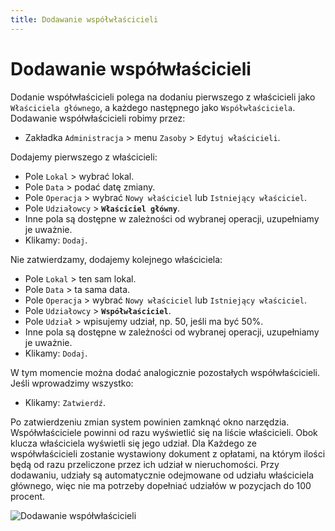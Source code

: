 ```yaml
---
title: Dodawanie współwłaścicieli
---
```


# Dodawanie współwłaścicieli

Dodanie współwłaścicieli polega na dodaniu pierwszego z właścicieli jako `Właściciela głównego`, a każdego następnego jako `Współwłaściciela`. Dodawanie współwłaścicieli robimy przez:

- Zakładka `Administracja` > menu `Zasoby` > `Edytuj właścicieli`.

Dodajemy pierwszego z właścicieli:

- Pole `Lokal` > wybrać lokal.
- Pole `Data` > podać datę zmiany.
- Pole `Operacja` > wybrać `Nowy właściciel` lub `Istniejący właściciel`.
- Pole `Udziałowcy` > **`Właściciel główny`**.
- Inne pola są dostępne w zależności od wybranej operacji, uzupełniamy je uważnie.
- Klikamy: `Dodaj`.

Nie zatwierdzamy, dodajemy kolejnego właściciela:

- Pole `Lokal` > ten sam lokal.
- Pole `Data` > ta sama data.
- Pole `Operacja` > wybrać `Nowy właściciel` lub `Istniejący właściciel`.
- Pole `Udziałowcy` > **`Współwłaściciel`**.
- Pole `Udział` > wpisujemy udział, np. 50, jeśli ma być 50%.
- Inne pola są dostępne w zależności od wybranej operacji, uzupełniamy je uważnie.
- Klikamy: `Dodaj`.

W tym momencie można dodać analogicznie pozostałych współwłaścicieli. Jeśli wprowadzimy wszystko:

- Klikamy: `Zatwierdź`.

Po zatwierdzeniu zmian system powinien zamknąć okno narzędzia. Współwłaściciele powinni od razu wyświetlić się na liście właścicieli. Obok klucza właściciela wyświetli się jego udział. Dla Każdego ze współwłaścicieli zostanie wystawiony dokument z opłatami, na którym ilości będą od razu przeliczone przez ich udział w nieruchomości. Przy dodawaniu, udziały są automatycznie odejmowane od udziału właściciela głównego, więc nie ma potrzeby dopełniać udziałów w pozycjach do 100 procent. 

![Dodawanie współwłaścicieli](dodawaniewspolwlascicieli.gif)